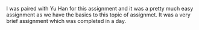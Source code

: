 I was paired with Yu Han for this assignment and it was a pretty much easy assignment as we have the basics to this topic of assignmet. It was a very brief assignment which was completed in a day.
